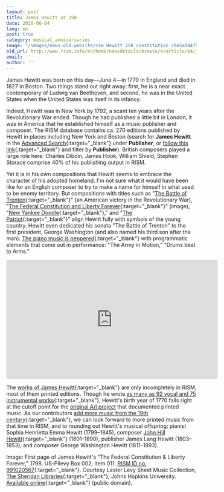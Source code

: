 ```yaml
---
layout: post
title: James Hewitt at 250
date: 2020-06-04
lang: en
post: true
category: musical_anniversaries
image: "/images/news-old-website/csm_Hewitt_250_constitution_c0e5ad4475.jpg"
old_url: http://www.rism.info/en/home/newsdetails/browse/4/article/64/james-hewitt-at-250.html
email: ''
author: ''
---
```


James Hewitt was born on this day—June 4—in 1770 in England and died in 1827 in Boston. Two things stand out right away: first, he is a near exact contemporary of Ludwig van Beethoven, and second, he was in the United States when the United States was itself in its infancy.

Indeed, Hewitt was in New York by 1792, a scant ten years after the Revolutionary War ended. Though he had published a little bit in London, it was in America that he established himself as a music publisher and composer. The RISM database contains ca. 270 editions published by Hewitt in places including New York and Boston (search for **James Hewitt** in the [Advanced Search](https://opac.rism.info/advanced-search){:target="_blank"} under **Publisher**, or [follow this link](https://opac.rism.info/search?View=rism&q=James+Hewitt&Language=en){:target="_blank"} and filter by **Publisher**). British composers played a large role here: Charles Dibdin, James Hook, William Shield, Stephen Storace comprise 40% of his publishing output in RISM.

Yet it is in his own compositions that Hewitt seems to embrace the character of his adopted homeland. I'm not sure what it would have been like for an English composer to try to make a name for himself in what used to be enemy territory. But compositions with titles such as "[The Battle of Trenton](https://opac.rism.info/search?View=rism&q=hewitt+battle+trenton&Language=en){:target="_blank"}" (an American victory in the Revolutionary War), "[The Federal Constitution and Liberty Forever](https://opac.rism.info/search?id=991020567&View=rism&Language=en){:target="_blank"}" (image), "[New Yankee Doodle](https://opac.rism.info/search?id=991020564&View=rism&Language=en){:target="_blank"}," and "[The Patriot](https://opac.rism.info/search?id=991020568&View=rism&Language=en){:target="_blank"}" align Hewitt fully with symbols of the young country. Hewitt even dedicated his sonata "The Battle of Trenton" to the first president, George Washington (and also named his third son after the man). [The piano music is peppered](http://hdl.loc.gov/loc.music/musm1a1.11094){:target="_blank"} with programmatic elements that come out in performance: "The Army in Motion," "Drums beat to Arms."

<iframe width="560" height="315" src="https://www.youtube.com/embed/EcvY-9CdvrU" frameborder="0" allow="accelerometer; autoplay; encrypted-media; gyroscope; picture-in-picture" allowfullscreen></iframe>

The [works of James Hewitt](https://opac.rism.info/search?View=rism&author=hewitt+james&Language=en){:target="_blank"} are only incompletely in RISM, most of them printed editions. Though he wrote [as many as 92 vocal and 75 instrumental works](https://books.google.de/books?id=NeVl_rsKhwsC&lpg=PP1&ots=1ZsN03qMZq&dq=%22James%20Hewitt%3A%20Selected%20Compositions.%22&hl=de&pg=PR7#v=onepage&q=%22James%20Hewitt:%20Selected%20Compositions.%22&f=false){:target="_blank"}, Hewitt's birth year of 1770 falls right at the cutoff point for the [original A/I project](/publications.html#series-a-inventories-of-musical-sources) that documented printed music. As our contributors [add more music from the 19th century](/new_at_rism/2020/03/12/rism-and-beethoven-and-the-19th-century.html){:target="_blank"}, we can look forward to more printed music from that time in RISM, and to rounding out Hewitt's musical offspring: pianist Sophia Henrietta Emma Hewitt (1799–1845), composer [John Hill Hewitt](https://opac.rism.info/search?View=rism&q=John+Hill+Hewitt&Language=en){:target="_blank"} (1801-1890), publisher James Lang Hewitt (1803–1853), and composer George Washington Hewitt (1811–1893).

Image: First page of James Hewitt's "The Federal Constitution & Liberty Forever," 1798. US-PIlevy Box 002, Item 011. [RISM ID no. 991020567](https://opac.rism.info/search?id=991020567&View=rism&Language=en){:target="_blank"}. Courtesy Lester Levy Sheet Music Collection, [The Sheridan Libraries](https://www.library.jhu.edu/){:target="_blank"}, Johns Hopkins University. [Available online](https://levysheetmusic.mse.jhu.edu/collection/002/011){:target="_blank"} (public domain).
